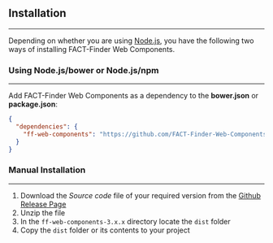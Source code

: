 ## Installation

---
Depending on whether you are using [Node.js](https://nodejs.org/), you have the following two ways of installing FACT-Finder Web Components.

### Using Node.js/bower or Node.js/npm

---
Add FACT-Finder Web Components as a dependency to the **bower.json** or **package.json**:
```json
{
  "dependencies": {
    "ff-web-components": "https://github.com/FACT-Finder-Web-Components/ff-web-components.git#3.0.0"
  }
}
```


### Manual Installation

---
1. Download the _Source code_ file of your required version from the [Github Release Page](https://github.com/FACT-Finder-Web-Components/ff-web-components/releases)
2. Unzip the file
3. In the `ff-web-components-3.x.x` directory locate the `dist` folder
4. Copy the `dist` folder or its contents to your project
